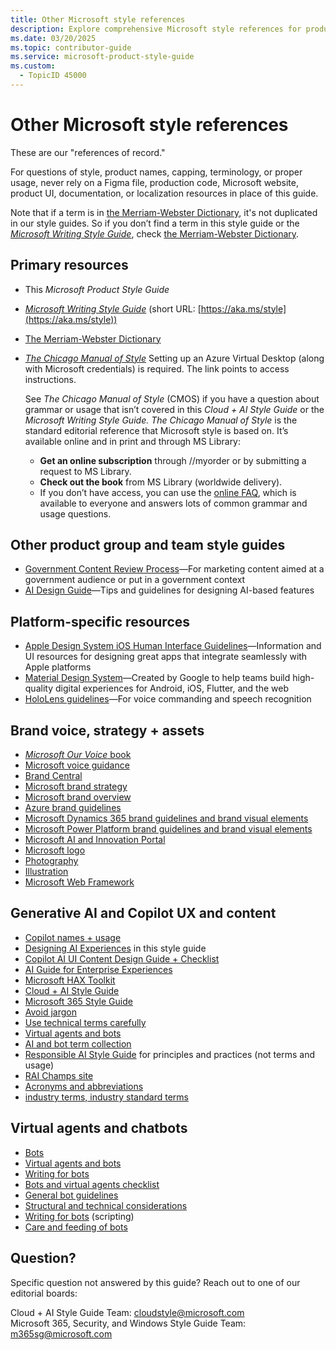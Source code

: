 ```yaml
---
title: Other Microsoft style references
description: Explore comprehensive Microsoft style references for product names, terminology, and proper usage. Access primary resources, platform-specific guidelines, and brand strategy assets to ensure consistency in your documentation.
ms.date: 03/20/2025
ms.topic: contributor-guide
ms.service: microsoft-product-style-guide
ms.custom:
  - TopicID 45000
---
```



# Other Microsoft style references

These are our "references of record." 

For questions of style, product names, capping, terminology, or proper usage, never rely on a Figma file, production code, Microsoft website, product UI, documentation, or localization resources in place of this guide.

Note that if a term is in [the Merriam-Webster Dictionary](https://www.merriam-webster.com/), it's not duplicated in our style guides. So if you don’t find a term in this style guide or the [*Microsoft Writing Style Guide*](/writing-style-guide-msft-internal/welcome), check [the Merriam-Webster Dictionary](https://www.merriam-webster.com/).

## Primary resources

- This *Microsoft Product Style Guide*
- [*Microsoft Writing Style Guide*](/writing-style-guide-msft-internal/welcome) (short URL: [https://aka.ms/style](https://aka.ms/style))
- [The Merriam-Webster Dictionary](https://www.merriam-webster.com/)
- [*The Chicago Manual of Style*](https://microsoft.sharepoint.com/sites/library/SitePages/ResearchDatabases/CMOS.aspx) Setting up an Azure Virtual Desktop (along with Microsoft credentials) is required. The link points to access instructions.  

  See *The Chicago Manual of Style* (CMOS) if you have a question about grammar or usage that isn’t covered in this *Cloud + AI Style Guide* or the *Microsoft Writing Style Guide.* *The Chicago Manual of Style* is the standard editorial reference that Microsoft style is based on. It’s available online and in print and through MS Library:
  - **Get an online subscription** through //myorder or by submitting a request to MS Library.
  - **Check out the book** from MS Library (worldwide delivery).
  - If you don’t have access, you can use the [online FAQ](https://www.chicagomanualofstyle.org/qanda/topicList), which is available to everyone and answers lots of common grammar and usage questions.

## Other product group and team style guides

- [Government Content Review Process](https://aka.ms/GovReviewProcess)—For marketing content aimed at a government audience or put in a government context
- [AI Design Guide](https://hits.microsoft.com/collection/7002060)—Tips and guidelines for designing AI-based features

## Platform-specific resources

- [Apple Design System iOS Human Interface Guidelines](https://developer.apple.com/design/)—Information and UI resources for designing great apps that integrate seamlessly with Apple platforms
- [Material Design System](https://material.io/design/communication/writing.html#writing-for-components)—Created by Google to help teams build high-quality digital experiences for Android, iOS, Flutter, and the web
- [HoloLens guidelines](/windows/mixed-reality/design/voice-input)—For voice commanding and speech recognition

## Brand voice, strategy + assets

- [*Microsoft Our Voice* book](https://microsoft.sharepoint.com/teams/BrandCentral/Guidelines/Microsoft_ourVoice_guidelines.pdf)
- [Microsoft voice guidance](https://microsoft.sharepoint.com/teams/BrandCentral/Pages/The-Microsoft-brand-Identity-Voice.aspx)
- [Brand Central](https://microsoft.sharepoint.com/teams/BrandCentral/)
- [Microsoft brand strategy](https://microsoft.sharepoint.com/teams/brandcentral/Pages/The-Microsoft-brand-Strategy-Mission.aspx)
- [Microsoft brand overview](https://microsoft.sharepoint.com/teams/BrandCentral/Guidelines/Microsoft_brand_overview.pdf)
- [Azure brand guidelines](https://microsoft.sharepoint.com/teams/BrandCentral/Pages/Our-products-Azure-Story.aspx)
- [Microsoft Dynamics 365 brand guidelines and brand visual elements](https://microsoft.sharepoint.com/teams/BrandCentral/Pages/Our-products-Dynamics-Resources.aspx)
- [Microsoft Power Platform brand guidelines and brand visual elements](https://microsoft.sharepoint.com/teams/BrandCentral/Pages/Our-products-Power-Platform-story.aspx)
- [Microsoft AI and Innovation Portal](https://microsoft.sharepoint.com/teams/MicrosoftAI)
- [Microsoft logo](https://microsoft.sharepoint.com/teams/BrandCentral/Pages/Bundles/Microsoft_logo_BlackWhiteandGray_All_sizes.aspx)
- [Photography](https://microsoft.sharepoint.com/teams/BrandCentral/Pages/Photography-collections.aspx)
- [Illustration](https://microsoft.sharepoint.com/teams/BrandCentral/Search/Pages/BCIllustrationsResults.aspx?k=Illustrations)
- [Microsoft Web Framework](https://www.microsoft.com/mwf/getting-started/overview)

## Generative AI and Copilot UX and content

- [Copilot names + usage](~\a_z_names_terms\c\copilot-copilot-names.md)
- [Designing AI Experiences](~\ux-content-design-essentials\designing-ai-experiences.md) in this style guide
- [Copilot AI UI Content Design Guide + Checklist](https://www.figma.com/file/XOGjsLbCJpG3FfXmDFrnI1/Temporary-Data-Cloud-Copilot-UI-Kit-(WIP)?type=design&node-id=305-246996&t=pnIyTYCRexcDEdtW-0)
- [AI Guide for Enterprise Experiences](https://www.figma.com/file/oJhBp2LyCJQL06STI9GbF9/AI-Guide-for-Enterprise-Experiences?node-id=508%3A30401&t=sFHRcaO7Huzq9BTD-0)
- [Microsoft HAX Toolkit](https://www.microsoft.com/haxtoolkit/)
- [Cloud + AI Style Guide](~\ux-content-design-essentials\designing-ai-experiences.md)
- [Microsoft 365 Style Guide](~\how-to-use-this-guide.md)
- [Avoid jargon](/style-guide/word-choice/avoid-jargon)
- [Use technical terms carefully](/writing-style-guide-msft-internal/word-choice/use-technical-terms-carefully)
- [Virtual agents and bots](/style-guide/chatbots-virtual-agents/)
- [AI and bot term collection](/style-guide/a-z-word-list-term-collections/term-collections/ai-bot-terms)
- [Responsible AI Style Guide](~\responsible-ai-style-guide\welcome\welcome.md) for principles and practices (not terms and usage)
- [RAI Champs site](https://microsoft.sharepoint.com/sites/ResponsibleAI/SitePages/RAI-Governance.aspx?ct=1645558496174&or=Teams-HL)
- [Acronyms and abbreviations](~\acronyms-and-abbreviations.md)
- [industry terms, industry standard terms](~\grammar-usage\industry-terms-industry-standard-terms.md)

## Virtual agents and chatbots

- [Bots](/style-guide/chatbots-virtual-agents/)
- [Virtual agents and bots](https://styleguides.azurewebsites.net/Search/Index)
- [Writing for bots](https://styleguides.azurewebsites.net/Search/Index)
- [Bots and virtual agents checklist](https://styleguides.azurewebsites.net/Search/Index)
- [General bot guidelines](https://styleguides.azurewebsites.net/Search/Index)
- [Structural and technical considerations](/style-guide/chatbots-virtual-agents/structural-technical-considerations)
- [Writing for bots](/writing-style-guide-msft-internal/chatbots-virtual-agents/writing-bots) (scripting)
- [Care and feeding of bots](/style-guide/chatbots-virtual-agents/care-feeding-bot)

## Question?

Specific question not answered by this guide? Reach out to one of our editorial boards: 

Cloud + AI Style Guide Team: [cloudstyle@microsoft.com](mailto:cloudstyle@microsoft.com)  
Microsoft 365, Security, and Windows Style Guide Team: [m365sg@microsoft.com](mailto:m365sg@microsoft.com)


